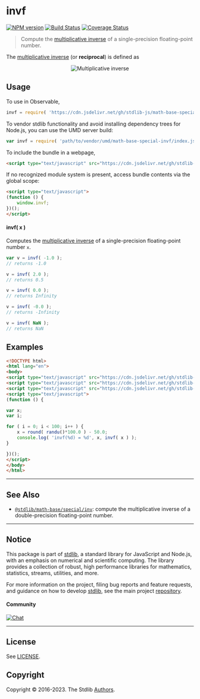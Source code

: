 <!--

@license Apache-2.0

Copyright (c) 2020 The Stdlib Authors.

Licensed under the Apache License, Version 2.0 (the "License");
you may not use this file except in compliance with the License.
You may obtain a copy of the License at

   http://www.apache.org/licenses/LICENSE-2.0

Unless required by applicable law or agreed to in writing, software
distributed under the License is distributed on an "AS IS" BASIS,
WITHOUT WARRANTIES OR CONDITIONS OF ANY KIND, either express or implied.
See the License for the specific language governing permissions and
limitations under the License.

-->

# invf

[![NPM version][npm-image]][npm-url] [![Build Status][test-image]][test-url] [![Coverage Status][coverage-image]][coverage-url] <!-- [![dependencies][dependencies-image]][dependencies-url] -->

> Compute the [multiplicative inverse][multiplicative-inverse] of a single-precision floating-point number.

<section class="intro">

The [multiplicative inverse][multiplicative-inverse] (or **reciprocal**) is defined as

<!-- <equation class="equation" label="eq:multiplicative_inverse" align="center" raw="y = \frac{1}{x}" alt="Multiplicative inverse"> -->

<div class="equation" align="center" data-raw-text="y = \frac{1}{x}" data-equation="eq:multiplicative_inverse">
    <img src="https://cdn.jsdelivr.net/gh/stdlib-js/stdlib@11a2410024c2ba7d3681e2c6d6ee91859fc32a28/lib/node_modules/@stdlib/math/base/special/invf/docs/img/equation_multiplicative_inverse.svg" alt="Multiplicative inverse">
    <br>
</div>

<!-- </equation> -->

</section>

<!-- /.intro -->



<section class="usage">

## Usage

To use in Observable,

```javascript
invf = require( 'https://cdn.jsdelivr.net/gh/stdlib-js/math-base-special-invf@umd/browser.js' )
```

To vendor stdlib functionality and avoid installing dependency trees for Node.js, you can use the UMD server build:

```javascript
var invf = require( 'path/to/vendor/umd/math-base-special-invf/index.js' )
```

To include the bundle in a webpage,

```html
<script type="text/javascript" src="https://cdn.jsdelivr.net/gh/stdlib-js/math-base-special-invf@umd/browser.js"></script>
```

If no recognized module system is present, access bundle contents via the global scope:

```html
<script type="text/javascript">
(function () {
    window.invf;
})();
</script>
```

#### invf( x )

Computes the [multiplicative inverse][multiplicative-inverse] of a single-precision floating-point number `x`.

```javascript
var v = invf( -1.0 );
// returns -1.0

v = invf( 2.0 );
// returns 0.5

v = invf( 0.0 );
// returns Infinity

v = invf( -0.0 );
// returns -Infinity

v = invf( NaN );
// returns NaN
```

</section>

<!-- /.usage -->

<section class="examples">

## Examples

<!-- eslint no-undef: "error" -->

```html
<!DOCTYPE html>
<html lang="en">
<body>
<script type="text/javascript" src="https://cdn.jsdelivr.net/gh/stdlib-js/random-base-randu@umd/browser.js"></script>
<script type="text/javascript" src="https://cdn.jsdelivr.net/gh/stdlib-js/math-base-special-round@umd/browser.js"></script>
<script type="text/javascript" src="https://cdn.jsdelivr.net/gh/stdlib-js/math-base-special-invf@umd/browser.js"></script>
<script type="text/javascript">
(function () {

var x;
var i;

for ( i = 0; i < 100; i++ ) {
    x = round( randu()*100.0 ) - 50.0;
    console.log( 'invf(%d) = %d', x, invf( x ) );
}

})();
</script>
</body>
</html>
```

</section>

<!-- /.examples -->

<!-- C interface documentation. -->



<!-- Section for related `stdlib` packages. Do not manually edit this section, as it is automatically populated. -->

<section class="related">

* * *

## See Also

-   <span class="package-name">[`@stdlib/math-base/special/inv`][@stdlib/math/base/special/inv]</span><span class="delimiter">: </span><span class="description">compute the multiplicative inverse of a double-precision floating-point number.</span>

</section>

<!-- /.related -->

<!-- Section for all links. Make sure to keep an empty line after the `section` element and another before the `/section` close. -->


<section class="main-repo" >

* * *

## Notice

This package is part of [stdlib][stdlib], a standard library for JavaScript and Node.js, with an emphasis on numerical and scientific computing. The library provides a collection of robust, high performance libraries for mathematics, statistics, streams, utilities, and more.

For more information on the project, filing bug reports and feature requests, and guidance on how to develop [stdlib][stdlib], see the main project [repository][stdlib].

#### Community

[![Chat][chat-image]][chat-url]

---

## License

See [LICENSE][stdlib-license].


## Copyright

Copyright &copy; 2016-2023. The Stdlib [Authors][stdlib-authors].

</section>

<!-- /.stdlib -->

<!-- Section for all links. Make sure to keep an empty line after the `section` element and another before the `/section` close. -->

<section class="links">

[npm-image]: http://img.shields.io/npm/v/@stdlib/math-base-special-invf.svg
[npm-url]: https://npmjs.org/package/@stdlib/math-base-special-invf

[test-image]: https://github.com/stdlib-js/math-base-special-invf/actions/workflows/test.yml/badge.svg?branch=main
[test-url]: https://github.com/stdlib-js/math-base-special-invf/actions/workflows/test.yml?query=branch:main

[coverage-image]: https://img.shields.io/codecov/c/github/stdlib-js/math-base-special-invf/main.svg
[coverage-url]: https://codecov.io/github/stdlib-js/math-base-special-invf?branch=main

<!--

[dependencies-image]: https://img.shields.io/david/stdlib-js/math-base-special-invf.svg
[dependencies-url]: https://david-dm.org/stdlib-js/math-base-special-invf/main

-->

[chat-image]: https://img.shields.io/gitter/room/stdlib-js/stdlib.svg
[chat-url]: https://gitter.im/stdlib-js/stdlib/

[stdlib]: https://github.com/stdlib-js/stdlib

[stdlib-authors]: https://github.com/stdlib-js/stdlib/graphs/contributors

[umd]: https://github.com/umdjs/umd
[es-module]: https://developer.mozilla.org/en-US/docs/Web/JavaScript/Guide/Modules

[deno-url]: https://github.com/stdlib-js/math-base-special-invf/tree/deno
[umd-url]: https://github.com/stdlib-js/math-base-special-invf/tree/umd
[esm-url]: https://github.com/stdlib-js/math-base-special-invf/tree/esm
[branches-url]: https://github.com/stdlib-js/math-base-special-invf/blob/main/branches.md

[stdlib-license]: https://raw.githubusercontent.com/stdlib-js/math-base-special-invf/main/LICENSE

[multiplicative-inverse]: https://en.wikipedia.org/wiki/Multiplicative_inverse

<!-- <related-links> -->

[@stdlib/math/base/special/inv]: https://github.com/stdlib-js/math-base-special-inv/tree/umd

<!-- </related-links> -->

</section>

<!-- /.links -->
